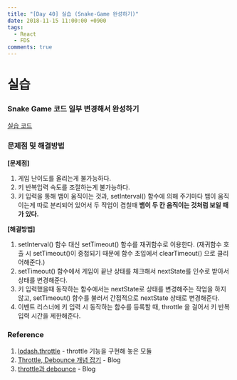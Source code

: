 ```yaml
---
title: "[Day 40] 실습 (Snake-Game 완성하기)"
date: 2018-11-15 11:00:00 +0900
tags:
  - React
  - FDS
comments: true
---
```


# 실습

### Snake Game 코드 일부 변경해서 완성하기

[실습 코드](https://codesandbox.io/s/6472mply1w)



### 문제점 및 해결방법

**[문제점]**

1. 게임 난이도를 올리는게 불가능하다.
2. 키 반복입력 속도를 조절하는게 불가능하다.
3. 키 입력을 통해 뱀이 움직이는 것과, setInterval() 함수에 의해 주기마다 뱀이 움직이는게 따로 분리되어 있어서 두 작업이 겹칠때 **뱀이 두 칸 움직이는 것처럼 보일 때가 있다.**

**[해결방법]**

1. setInterval() 함수 대신 setTimeout() 함수를 재귀함수로 이용한다. (재귀함수 호출 시 setTimeout()이 중첩되기 때문에 함수 초입에서 clearTimeout() 으로 클리어해준다.)
2. setTimeout() 함수에서 게임이 끝난 상태를 체크해서 nextState를 인수로 받아서 상태를 변경해준다.
3. 키 입력했을때 동작하는 함수에서는 nextState로 상태를 변경해주는 작업을 하지 않고, setTimeout() 함수를 불러서 간접적으로 nextState 상태로 변경해준다.
4. 이벤트 리스너에 키 입력 시 동작하는 함수를 등록할 때, throttle 을 걸어서 키 반복입력 시간을 제한해준다.



### Reference

1. [lodash.throttle](https://www.npmjs.com/package/lodash.throttle) - throttle 기능을 구현해 놓은 모듈
2. [Throttle, Debounce 개념 잡기](https://medium.com/@progjh/throttle-debounce-%EA%B0%9C%EB%85%90-%EC%9E%A1%EA%B8%B0-19cea2e85a9f) - Blog
3. [throttle과 debounce](https://hyunseob.github.io/2016/04/24/throttle-and-debounce/) - Blog

